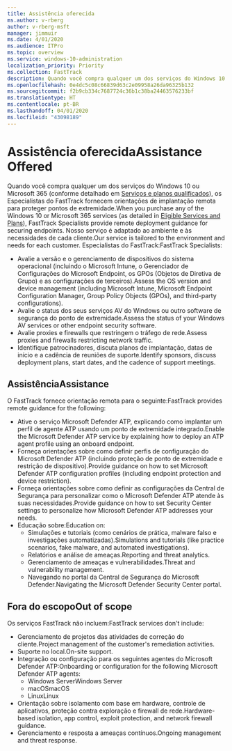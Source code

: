 ```yaml
---
title: Assistência oferecida
ms.author: v-rberg
author: v-rberg-msft
manager: jimmuir
ms.date: 4/01/2020
ms.audience: ITPro
ms.topic: overview
ms.service: windows-10-administration
localization_priority: Priority
ms.collection: FastTrack
description: Quando você compra qualquer um dos serviços do Windows 10 ou Microsoft 365, os Especialistas do FastTrack fornecem orientações de implantação remota para proteger pontos de extremidade. Nosso serviço é adaptado ao ambiente e às necessidades de cada cliente.
ms.openlocfilehash: 0e4dc5c08c66839d63c2e09958a26da96325b132
ms.sourcegitcommit: f2b9cb334c7687724c36b1c38ba24463576233bf
ms.translationtype: HT
ms.contentlocale: pt-BR
ms.lasthandoff: 04/01/2020
ms.locfileid: "43098189"
---
```

# <a name="assistance-offered"></a><span data-ttu-id="16b57-104">Assistência oferecida</span><span class="sxs-lookup"><span data-stu-id="16b57-104">Assistance Offered</span></span>  

<span data-ttu-id="16b57-105">Quando você compra qualquer um dos serviços do Windows 10 ou Microsoft 365 (conforme detalhado em [Serviços e planos qualificados](M365-eligible-services-and-plans.md)), os Especialistas do FastTrack fornecem orientações de implantação remota para proteger pontos de extremidade.</span><span class="sxs-lookup"><span data-stu-id="16b57-105">When you purchase any of the Windows 10 or Microsoft 365 services (as detailed in [Eligible Services and Plans](M365-eligible-services-and-plans.md)), FastTrack Specialists provide remote deployment guidance for securing endpoints.</span></span> <span data-ttu-id="16b57-106">Nosso serviço é adaptado ao ambiente e às necessidades de cada cliente.</span><span class="sxs-lookup"><span data-stu-id="16b57-106">Our service is tailored to the environment and needs for each customer.</span></span> <span data-ttu-id="16b57-107">Especialistas do FastTrack:</span><span class="sxs-lookup"><span data-stu-id="16b57-107">FastTrack Specialists:</span></span>
- <span data-ttu-id="16b57-108">Avalie a versão e o gerenciamento de dispositivos do sistema operacional (incluindo o Microsoft Intune, o Gerenciador de Configurações do Microsoft Endpoint, os GPOs (Objetos de Diretiva de Grupo) e as configurações de terceiros).</span><span class="sxs-lookup"><span data-stu-id="16b57-108">Assess the OS version and device management (including Microsoft Intune, Microsoft Endpoint Configuration Manager, Group Policy Objects (GPOs), and third-party configurations).</span></span>
- <span data-ttu-id="16b57-109">Avalie o status dos seus serviços AV do Windows ou outro software de segurança do ponto de extremidade.</span><span class="sxs-lookup"><span data-stu-id="16b57-109">Assess the status of your Windows AV services or other endpoint security software.</span></span>
- <span data-ttu-id="16b57-110">Avalie proxies e firewalls que restringem o tráfego de rede.</span><span class="sxs-lookup"><span data-stu-id="16b57-110">Assess proxies and firewalls restricting network traffic.</span></span>
- <span data-ttu-id="16b57-111">Identifique patrocinadores, discuta planos de implantação, datas de início e a cadência de reuniões de suporte.</span><span class="sxs-lookup"><span data-stu-id="16b57-111">Identify sponsors, discuss deployment plans, start dates, and the cadence of support meetings.</span></span>

## <a name="assistance"></a><span data-ttu-id="16b57-112">Assistência</span><span class="sxs-lookup"><span data-stu-id="16b57-112">Assistance</span></span>

<span data-ttu-id="16b57-113">O FastTrack fornece orientação remota para o seguinte:</span><span class="sxs-lookup"><span data-stu-id="16b57-113">FastTrack provides remote guidance for the following:</span></span>
- <span data-ttu-id="16b57-114">Ative o serviço Microsoft Defender ATP, explicando como implantar um perfil de agente ATP usando um ponto de extremidade integrado.</span><span class="sxs-lookup"><span data-stu-id="16b57-114">Enable the Microsoft Defender ATP service by explaining how to deploy an ATP agent profile using an onboard endpoint.</span></span>
- <span data-ttu-id="16b57-115">Forneça orientações sobre como definir perfis de configuração do Microsoft Defender ATP (incluindo proteção de ponto de extremidade e restrição de dispositivo).</span><span class="sxs-lookup"><span data-stu-id="16b57-115">Provide guidance on how to set Microsoft Defender ATP configuration profiles (including endpoint protection and device restriction).</span></span>
- <span data-ttu-id="16b57-116">Forneça orientações sobre como definir as configurações da Central de Segurança para personalizar como o Microsoft Defender ATP atende às suas necessidades.</span><span class="sxs-lookup"><span data-stu-id="16b57-116">Provide guidance on how to set Security Center settings to personalize how Microsoft Defender ATP addresses your needs.</span></span>
- <span data-ttu-id="16b57-117">Educação sobre:</span><span class="sxs-lookup"><span data-stu-id="16b57-117">Education on:</span></span>
    - <span data-ttu-id="16b57-118">Simulações e tutoriais (como cenários de prática, malware falso e investigações automatizadas).</span><span class="sxs-lookup"><span data-stu-id="16b57-118">Simulations and tutorials (like practice scenarios, fake malware, and automated investigations).</span></span>
    - <span data-ttu-id="16b57-119">Relatórios e análise de ameaças.</span><span class="sxs-lookup"><span data-stu-id="16b57-119">Reporting and threat analytics.</span></span>
    - <span data-ttu-id="16b57-120">Gerenciamento de ameaças e vulnerabilidades.</span><span class="sxs-lookup"><span data-stu-id="16b57-120">Threat and vulnerability management.</span></span>
    - <span data-ttu-id="16b57-121">Navegando no portal da Central de Segurança do Microsoft Defender.</span><span class="sxs-lookup"><span data-stu-id="16b57-121">Navigating the Microsoft Defender Security Center portal.</span></span>

## <a name="out-of-scope"></a><span data-ttu-id="16b57-122">Fora do escopo</span><span class="sxs-lookup"><span data-stu-id="16b57-122">Out of scope</span></span>

<span data-ttu-id="16b57-123">Os serviços FastTrack não incluem:</span><span class="sxs-lookup"><span data-stu-id="16b57-123">FastTrack services don't include:</span></span>
- <span data-ttu-id="16b57-124">Gerenciamento de projetos das atividades de correção do cliente.</span><span class="sxs-lookup"><span data-stu-id="16b57-124">Project management of the customer's remediation activities.</span></span>
- <span data-ttu-id="16b57-125">Suporte no local.</span><span class="sxs-lookup"><span data-stu-id="16b57-125">On-site support.</span></span>
- <span data-ttu-id="16b57-126">Integração ou configuração para os seguintes agentes do Microsoft Defender ATP:</span><span class="sxs-lookup"><span data-stu-id="16b57-126">Onboarding or configuration for the following Microsoft Defender ATP agents:</span></span>
   - <span data-ttu-id="16b57-127">Windows Server</span><span class="sxs-lookup"><span data-stu-id="16b57-127">Windows Server</span></span>
   - <span data-ttu-id="16b57-128">macOS</span><span class="sxs-lookup"><span data-stu-id="16b57-128">macOS</span></span>
   - <span data-ttu-id="16b57-129">Linux</span><span class="sxs-lookup"><span data-stu-id="16b57-129">Linux</span></span>
- <span data-ttu-id="16b57-130">Orientação sobre isolamento com base em hardware, controle de aplicativos, proteção contra exploração e firewall de rede.</span><span class="sxs-lookup"><span data-stu-id="16b57-130">Hardware-based isolation, app control, exploit protection, and network firewall guidance.</span></span>
- <span data-ttu-id="16b57-131">Gerenciamento e resposta a ameaças contínuos.</span><span class="sxs-lookup"><span data-stu-id="16b57-131">Ongoing management and threat response.</span></span>
